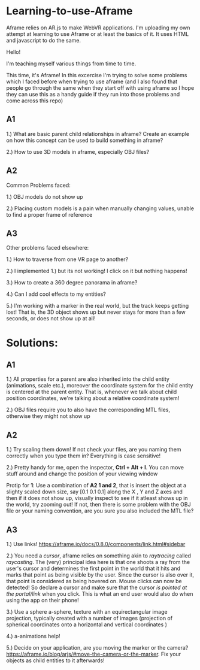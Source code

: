 # Learning-to-use-Aframe
Aframe relies on AR.js to make WebVR applications. I'm uploading my own attempt at learning to use Aframe or at least the basics of it. It uses HTML and javascript to do the same.


Hello!

I'm teaching myself various things from time to time. 

This time, it's Aframe! In this excercise I'm trying to solve some problems which I faced before when trying to use aframe (and I also found that people go through the same when they start off with using aframe so I hope they can use this as a handy guide if they run into those problems and come across this repo)

## A1

1.) What are basic parent child relationships in aframe? Create an example on how this concept can be used to build something in aframe?

2.) How to use 3D models in aframe, especially OBJ files?

## A2

Common Problems faced:

1.) OBJ models do not show up

2.) Placing custom models is a pain when manually changing values, unable to find a proper frame of reference

## A3

Other problems faced elsewhere:

1.) How to traverse from one VR page to another?

2.) I implemented 1.) but its not working! I click on it but nothing happens!

3.) How to create a 360 degree panorama in aframe?

4.) Can I add cool effects to my entities?

5.) I'm working with a marker in the real world, but the track keeps getting lost! That is, the 3D object shows up but never stays for more than a few seconds, or does not show up at all!

# Solutions:

## A1

1.) All properties for a parent are also inherited into the child entity (animations, scale etc.), moreover the coordinate system for the child entity is centered at the parent entity. That is, whenever we talk about child position coordinates, we're talking about a relative coordinate system!

2.) OBJ files require you to also have the corresponding MTL files, otherwise they might not show up

## A2

1.) Try scaling them down! If not check your files, are you naming them correctly when you type them in? Everything is case sensitive!

2.) Pretty handy for me, open the inspector, **Ctrl + Alt + I**. You can move stuff around and change the position of your viewing window 

Protip for **1**: Use a combination of **A2 1 and 2**, that is insert the object at a slighty scaled down size, say [0.1 0.1 0.1] along the X , Y and Z axes and then if it does not show up, visually inspect to see if it atleast shows up in the world, try zooming out! If not, then there is some problem with the OBJ file or your naming convention, are you sure you also included the MTL file?

## A3

1.) Use links! https://aframe.io/docs/0.8.0/components/link.html#sidebar

2.) You need a *cursor*, aframe relies on something akin to *raytracing* called *raycasting*. The (very) principal idea here is that one shoots a ray from the user's cursor and determines the first point in the world that it hits and marks that point as being visible by the user. Since the cursor is also over it, that point is considered as being hovered on. Mouse clicks can now be detected! So declare a cursor and make sure that the cursor *is pointed at the portal/link* when you click. This is what an end user would also do when using the app on their phone!

3.) Use a sphere a-sphere, texture with an equirectangular image projection, typically created with a number of images (projection of spherical coordinates onto a horizontal and vertical coordinates )

4.) a-animations help!

5.) Decide on your application, are you moving the marker or the camera? https://aframe.io/blog/arjs/#move-the-camera-or-the-marker. Fix your objects as child entities to it afterwards!
